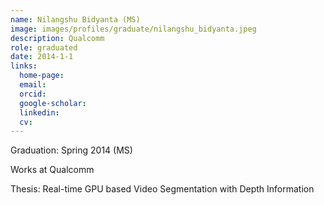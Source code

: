 ```yaml
---
name: Nilangshu Bidyanta (MS)
image: images/profiles/graduate/nilangshu_bidyanta.jpeg
description: Qualcomm
role: graduated
date: 2014-1-1
links:
  home-page: 
  email: 
  orcid: 
  google-scholar: 
  linkedin: 
  cv: 
---
```


Graduation: Spring 2014 (MS)

Works at Qualcomm

Thesis: Real-time GPU based Video Segmentation with Depth Information